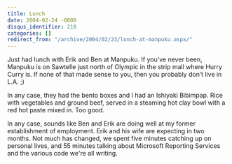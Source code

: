 ```yaml
---
title: Lunch
date: 2004-02-24 -0800
disqus_identifier: 210
categories: []
redirect_from: "/archive/2004/02/23/lunch-at-manpuku.aspx/"
---
```


Just had lunch with Erik and Ben at Manpuku. If you’ve never been,
Manpuku is on Sawtelle just north of Olympic in the strip mall where
Hurry Curry is. If none of that made sense to you, then you probably
don’t live in L.A. ;)

In any case, they had the bento boxes and I had an Ishiyaki Bibimpap.
Rice with vegetables and ground beef, served in a steaming hot clay bowl
with a red hot paste mixed in. Too good.

In any case, sounds like Ben and Erik are doing well at my former
establishment of employment. Erik and his wife are expecting in two
months. Not much has changed, we spent five minutes catching up on
personal lives, and 55 minutes talking about Microsoft Reporting
Services and the various code we're all writing.

